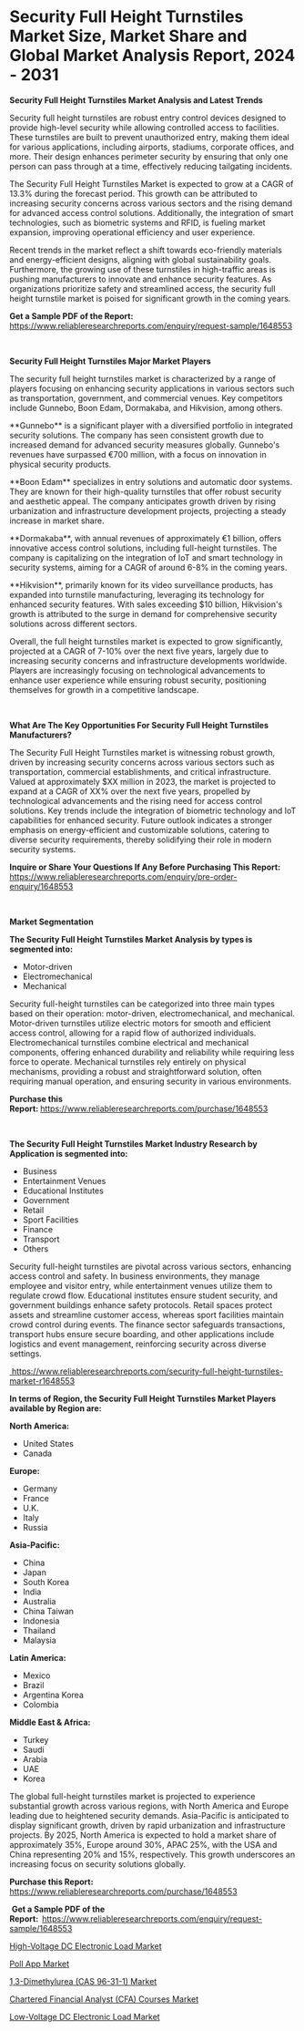 <p><h1>Security Full Height Turnstiles Market Size, Market Share and Global Market Analysis Report, 2024 - 2031</h1></p><p><strong>Security Full Height Turnstiles Market Analysis and Latest Trends</strong></p>
<p><p>Security full height turnstiles are robust entry control devices designed to provide high-level security while allowing controlled access to facilities. These turnstiles are built to prevent unauthorized entry, making them ideal for various applications, including airports, stadiums, corporate offices, and more. Their design enhances perimeter security by ensuring that only one person can pass through at a time, effectively reducing tailgating incidents.</p><p>The Security Full Height Turnstiles Market is expected to grow at a CAGR of 13.3% during the forecast period. This growth can be attributed to increasing security concerns across various sectors and the rising demand for advanced access control solutions. Additionally, the integration of smart technologies, such as biometric systems and RFID, is fueling market expansion, improving operational efficiency and user experience.</p><p>Recent trends in the market reflect a shift towards eco-friendly materials and energy-efficient designs, aligning with global sustainability goals. Furthermore, the growing use of these turnstiles in high-traffic areas is pushing manufacturers to innovate and enhance security features. As organizations prioritize safety and streamlined access, the security full height turnstile market is poised for significant growth in the coming years.</p></p>
<p><strong>Get a Sample PDF of the Report:&nbsp;</strong> <a href="https://www.reliableresearchreports.com/enquiry/request-sample/1648553?utm_campaign=1471&utm_medium=2&utm_source=Github&utm_content=ia&utm_term=15102024&utm_id=security-full-height-turnstiles">https://www.reliableresearchreports.com/enquiry/request-sample/1648553</a></p>
<p>&nbsp;</p>
<p><strong>Security Full Height Turnstiles Major Market Players</strong></p>
<p><p>The security full height turnstiles market is characterized by a range of players focusing on enhancing security applications in various sectors such as transportation, government, and commercial venues. Key competitors include Gunnebo, Boon Edam, Dormakaba, and Hikvision, among others.</p><p>**Gunnebo** is a significant player with a diversified portfolio in integrated security solutions. The company has seen consistent growth due to increased demand for advanced security measures globally. Gunnebo's revenues have surpassed €700 million, with a focus on innovation in physical security products.</p><p>**Boon Edam** specializes in entry solutions and automatic door systems. They are known for their high-quality turnstiles that offer robust security and aesthetic appeal. The company anticipates growth driven by rising urbanization and infrastructure development projects, projecting a steady increase in market share.</p><p>**Dormakaba**, with annual revenues of approximately €1 billion, offers innovative access control solutions, including full-height turnstiles. The company is capitalizing on the integration of IoT and smart technology in security systems, aiming for a CAGR of around 6-8% in the coming years.</p><p>**Hikvision**, primarily known for its video surveillance products, has expanded into turnstile manufacturing, leveraging its technology for enhanced security features. With sales exceeding $10 billion, Hikvision's growth is attributed to the surge in demand for comprehensive security solutions across different sectors.</p><p>Overall, the full height turnstiles market is expected to grow significantly, projected at a CAGR of 7-10% over the next five years, largely due to increasing security concerns and infrastructure developments worldwide. Players are increasingly focusing on technological advancements to enhance user experience while ensuring robust security, positioning themselves for growth in a competitive landscape.</p></p>
<p>&nbsp;</p>
<p><strong>What Are The Key Opportunities For Security Full Height Turnstiles Manufacturers?</strong></p>
<p><p>The Security Full Height Turnstiles market is witnessing robust growth, driven by increasing security concerns across various sectors such as transportation, commercial establishments, and critical infrastructure. Valued at approximately $XX million in 2023, the market is projected to expand at a CAGR of XX% over the next five years, propelled by technological advancements and the rising need for access control solutions. Key trends include the integration of biometric technology and IoT capabilities for enhanced security. Future outlook indicates a stronger emphasis on energy-efficient and customizable solutions, catering to diverse security requirements, thereby solidifying their role in modern security systems.</p></p>
<p><strong>Inquire or Share Your Questions If Any Before Purchasing This Report:</strong> <a href="https://www.reliableresearchreports.com/enquiry/pre-order-enquiry/1648553?utm_campaign=1471&utm_medium=2&utm_source=Github&utm_content=ia&utm_term=15102024&utm_id=security-full-height-turnstiles">https://www.reliableresearchreports.com/enquiry/pre-order-enquiry/1648553</a></p>
<p>&nbsp;</p>
<p><strong>Market Segmentation</strong></p>
<p><strong>The Security Full Height Turnstiles Market Analysis by types is segmented into:</strong></p>
<p><ul><li>Motor-driven</li><li>Electromechanical</li><li>Mechanical</li></ul></p>
<p><p>Security full-height turnstiles can be categorized into three main types based on their operation: motor-driven, electromechanical, and mechanical. Motor-driven turnstiles utilize electric motors for smooth and efficient access control, allowing for a rapid flow of authorized individuals. Electromechanical turnstiles combine electrical and mechanical components, offering enhanced durability and reliability while requiring less force to operate. Mechanical turnstiles rely entirely on physical mechanisms, providing a robust and straightforward solution, often requiring manual operation, and ensuring security in various environments.</p></p>
<p><strong>Purchase this Report:&nbsp;</strong><a href="https://www.reliableresearchreports.com/purchase/1648553?utm_campaign=1471&utm_medium=2&utm_source=Github&utm_content=ia&utm_term=15102024&utm_id=security-full-height-turnstiles">https://www.reliableresearchreports.com/purchase/1648553</a></p>
<p>&nbsp;</p>
<p><strong>The Security Full Height Turnstiles Market Industry Research by Application is segmented into:</strong></p>
<p><ul><li>Business</li><li>Entertainment Venues</li><li>Educational Institutes</li><li>Government</li><li>Retail</li><li>Sport Facilities</li><li>Finance</li><li>Transport</li><li>Others</li></ul></p>
<p><p>Security full-height turnstiles are pivotal across various sectors, enhancing access control and safety. In business environments, they manage employee and visitor entry, while entertainment venues utilize them to regulate crowd flow. Educational institutes ensure student security, and government buildings enhance safety protocols. Retail spaces protect assets and streamline customer access, whereas sport facilities maintain crowd control during events. The finance sector safeguards transactions, transport hubs ensure secure boarding, and other applications include logistics and event management, reinforcing security across diverse settings.</p></p>
<p><a href="https://www.reliableresearchreports.com/security-full-height-turnstiles-market-r1648553?utm_campaign=1471&utm_medium=2&utm_source=Github&utm_content=ia&utm_term=15102024&utm_id=security-full-height-turnstiles">&nbsp;https://www.reliableresearchreports.com/security-full-height-turnstiles-market-r1648553</a></p>
<p><strong>In terms of Region, the Security Full Height Turnstiles Market Players available by Region are:</strong></p>
<p>
    <p> <strong> North America: </strong>
        <ul>
            <li>United States</li>
            <li>Canada</li>
        </ul>
        </p> 
    <p> <strong> Europe: </strong>
        <ul>
            <li>Germany</li>
            <li>France</li>
            <li>U.K.</li>
            <li>Italy</li>
            <li>Russia</li>
        </ul>
        </p> 
    <p> <strong> Asia-Pacific: </strong>
        <ul>
            <li>China</li>
            <li>Japan</li>
            <li>South Korea</li>
            <li>India</li>
            <li>Australia</li>
            <li>China Taiwan</li>
            <li>Indonesia</li>
            <li>Thailand</li>
            <li>Malaysia</li>
        </ul>
        </p> 
    <p> <strong> Latin America: </strong>
        <ul>
            <li>Mexico</li>
            <li>Brazil</li>
            <li>Argentina Korea</li>
            <li>Colombia</li>
        </ul>
        </p> 
    <p> <strong> Middle East & Africa: </strong>
        <ul>
            <li>Turkey</li>
            <li>Saudi</li>
            <li>Arabia</li>
            <li>UAE</li>
            <li>Korea</li>
        </ul>
    </p>
    </p>
<p><p>The global full-height turnstiles market is projected to experience substantial growth across various regions, with North America and Europe leading due to heightened security demands. Asia-Pacific is anticipated to display significant growth, driven by rapid urbanization and infrastructure projects. By 2025, North America is expected to hold a market share of approximately 35%, Europe around 30%, APAC 25%, with the USA and China representing 20% and 15%, respectively. This growth underscores an increasing focus on security solutions globally.</p></p>
<p><strong>Purchase this Report: </strong><a href="https://www.reliableresearchreports.com/purchase/1648553?utm_campaign=1471&utm_medium=2&utm_source=Github&utm_content=ia&utm_term=15102024&utm_id=security-full-height-turnstiles">https://www.reliableresearchreports.com/purchase/1648553</a></p>
<p>&nbsp;<strong>Get a Sample PDF of the Report:&nbsp;&nbsp;</strong><a href="https://www.reliableresearchreports.com/enquiry/request-sample/1648553?utm_campaign=1471&utm_medium=2&utm_source=Github&utm_content=ia&utm_term=15102024&utm_id=security-full-height-turnstiles">https://www.reliableresearchreports.com/enquiry/request-sample/1648553</a></p>
<p><strong></strong></p>
<p><p><a href="https://www.linkedin.com/pulse/in-depth-high-voltage-dc-electronic-load-market-review-mvw4c?trk=public_post_embed_feed-article-content&utm_campaign=1471&utm_medium=2&utm_source=Github&utm_content=ia&utm_term=15102024&utm_id=security-full-height-turnstiles">High-Voltage DC Electronic Load Market</a></p><p><a href="https://www.linkedin.com/pulse/poll-app-market-size-growth-trends-statistics-forecasts-pcvme?trk=public_post_embed_feed-article-content&utm_campaign=1471&utm_medium=2&utm_source=Github&utm_content=ia&utm_term=15102024&utm_id=security-full-height-turnstiles">Poll App Market</a></p><p><a href="https://www.linkedin.com/pulse/13-dimethylurea-cas-96-31-1-market-size-share-competitive-dh9oe?trk=public_post_embed_feed-article-content&utm_campaign=1471&utm_medium=2&utm_source=Github&utm_content=ia&utm_term=15102024&utm_id=security-full-height-turnstiles">1,3-Dimethylurea (CAS 96-31-1) Market</a></p><p><a href="https://www.linkedin.com/pulse/investment-opportunities-chartered-financial-analyst-cfa-al5jf?utm_campaign=1471&utm_medium=2&utm_source=Github&utm_content=ia&utm_term=15102024&utm_id=security-full-height-turnstiles">Chartered Financial Analyst (CFA) Courses Market</a></p><p><a href="https://www.linkedin.com/pulse/low-voltage-dc-electronic-load-market-revolution-2024-rjslc?trk=public_post_embed_feed-article-content&utm_campaign=1471&utm_medium=2&utm_source=Github&utm_content=ia&utm_term=15102024&utm_id=security-full-height-turnstiles">Low-Voltage DC Electronic Load Market</a></p></p>